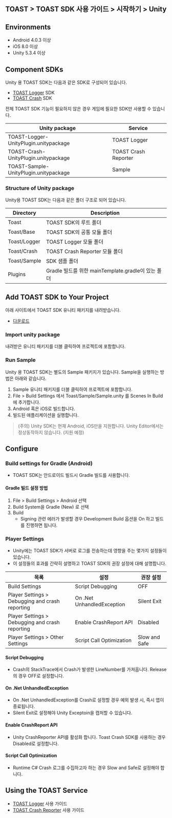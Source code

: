 ## TOAST > TOAST SDK 사용 가이드 > 시작하기 > Unity

## Environments

* Android 4.0.3 이상
* iOS 8.0 이상
* Unity 5.3.4 이상

## Component SDKs

Unity 용 TOAST SDK는 다음과 같은 SDK로 구성되어 있습니다.

* [TOAST Logger](./log-collector-unity) SDK
* [TOAST Crash](./crash-reporter-unity) SDK

전체 TOAST SDK 기능이 필요하지 않은 경우 게임에 필요한 SDK만 사용할 수 있습니다.

| Unity package | Service |
| --- | --- |
| TOAST-Logger-UnityPlugin.unitypackage | TOAST Logger |
| TOAST-Crash-UnityPlugin.unitypackage | TOAST Crash Reporter |
| TOAST-Sample-UnityPlugin.unitypackage | Sample |

### Structure of Unity package

Unity용 TOAST SDK는 다음과 같은 폴더 구조로 되어 있습니다.

| Directory | Description |
|---|---|
| Toast | TOAST SDK의 루트 폴더 |
| Toast/Base | TOAST SDK의 공통 모듈 폴더 |
| Toast/Logger | TOAST Logger 모듈 폴더 |
| Toast/Crash | TOAST Crash Reporter 모듈 폴더 |
| Toast/Sample | SDK 샘플 폴더 |
| Plugins | Gradle 빌드를 위한 mainTemplate.gradle이 있는 폴더 |

## Add TOAST SDK to Your Project

아래 사이트에서 TOAST SDK 유니티 패키지를 내려받습니다.

- [다운로드](../../../Download/#toast-sdk)

### Import unity package

내려받은 유니티 패키지를 더블 클릭하여 프로젝트에 포함합니다.

### Run Sample

Unity 용 TOAST SDK는 별도의 Sample 패키지가 있습니다. Sample을 실행하는 방법은 아래와 같습니다.

1. Sample 유니티 패키지를 더블 클릭하여 프로젝트에 포함합니다.
2. File > Build Settings 에서 Toast/Sample/Sample.unity 를 Scenes In Build 에 추가합니다.
3. Android 혹은 iOS로 빌드합니다.
4. 빌드된 애플리케이션을 실행합니다.

> (주의) Unity SDK는 현재 Android, iOS만을 지원합니다.
> Unity Editor에서는 정상동작하지 않습니다. (지원 예정)

## Configure

### Build settings for Gradle (Android)

* TOAST SDK는 안드로이드 빌드시 Gradle 빌드를 사용합니다.

#### Gradle 빌드 설정 방법
1. File > Build Settings > Android 선택
2. Build System을 Gradle (New) 로 선택
3. Build
    - Signing 관련 에러가 발생할 경우 Development Build 옵션을 On 하고 빌드를 진행하면 됩니다.

### Player Settings

* Unity에는 TOAST SDK가 서버로 로그를 전송하는데 영향을 주는 몇가지 설정들이 있습니다.
* 이 설정들의 효과를 간략히 설명하고 TOAST SDK의 권장 설정에 대해 설명합니다.

| 목록 | 설정 | 권장 설정 |
| --- | --- | ----- |
| Build Settings | Script Debugging | OFF |
| Player Settings > Debugging and crash reporting | On .Net UnhandledException | Silent Exit |
| Player Settings > Debugging and crash reporting | Enable CrashReport API | Disabled |
| Player Settings > Other Settings | Script Call Optimization | Slow and Safe |

#### Script Debugging

* Crash의 StackTrace에서 Crash가 발생한 LineNumber를 가져옵니다. Release의 경우 OFF로 설정합니다.

#### On .Net UnhandledException

* On .Net UnhandledException를 Crash로 설정할 경우 예외 발생 시, 즉시 앱이 종료됩니다. 
* Silent Exit로 설정해야 Unity Exceptoin을 캡처할 수 있습니다.

#### Enable CrashReport API

* Unity CrashReporter API를 활성화 합니다. Toast Crash SDK를 사용하는 경우 Disabled로 설정합니다.

#### Script Call Optimization

* Runtime C# Crash 로그를 수집하고자 하는 경우 Slow and Safe로 설정해야 합니다.

## Using the TOAST Service

* [TOAST Logger](./log-collector-unity) 사용 가이드
* [TOAST Crash Reporter](./crash-reporter-unity) 사용 가이드

